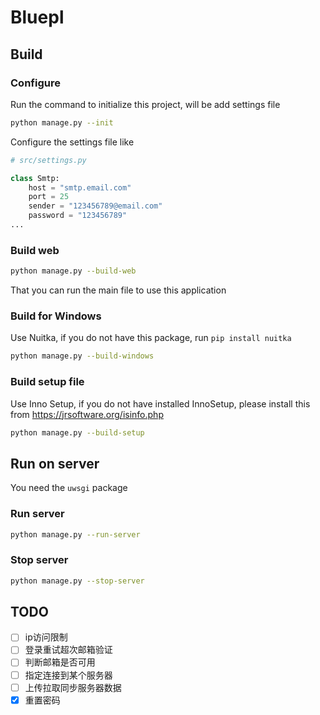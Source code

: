 # Bluepl

## Build

### Configure

Run the command to initialize this project, will be add settings file

```bash
python manage.py --init
```

Configure the settings file like

```python
# src/settings.py

class Smtp:
    host = "smtp.email.com"
    port = 25
    sender = "123456789@email.com"
    password = "123456789"
...
```

### Build web

```bash
python manage.py --build-web
```

That you can run the main file to use this application

### Build for Windows

Use Nuitka, if you do not have this package, run `pip install nuitka`

```bash
python manage.py --build-windows
```

### Build setup file

Use Inno Setup, if you do not have installed InnoSetup, please install this from <https://jrsoftware.org/isinfo.php>

```bash
python manage.py --build-setup
```

## Run on server

You need the `uwsgi` package

### Run server

```bash
python manage.py --run-server
```

### Stop server

```bash
python manage.py --stop-server
```

## TODO

- [ ] ip访问限制
- [ ] 登录重试超次邮箱验证
- [ ] 判断邮箱是否可用
- [ ] 指定连接到某个服务器
- [ ] 上传拉取同步服务器数据
- [x] 重置密码
